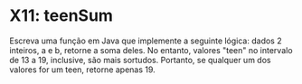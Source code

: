 # X11: teenSum

Escreva uma função em Java que implemente a seguinte lógica: dados 2 inteiros, a e b, retorne a soma deles. No entanto, valores "teen" no intervalo de 13 a 19, inclusive, são mais sortudos. Portanto, se qualquer um dos valores for um teen, retorne apenas 19.